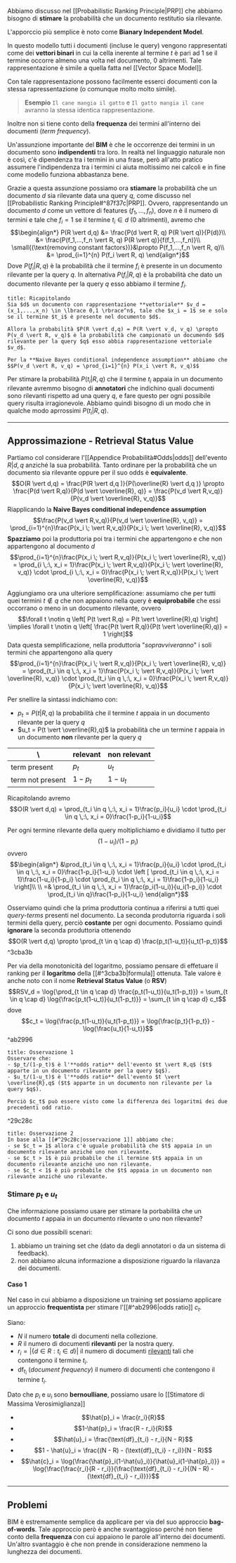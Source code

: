 Abbiamo discusso nel [[Probabilistic Ranking Principle|PRP]] che abbiamo bisogno di **stimare** la probabilità che un documento restitutio sia rilevante.

L'apporccio più semplice è noto come **Bianary Independent Model**.

In questo modello tutti i documenti (incluse le query) vengono rappresentati come dei **vettori binari** in cui la cella inerente al termine $t$ è pari ad 1 se il termine occorre almeno una volta nel documento, 0 altrimenti.
Tale rappresentazione è simile a quella fatta nel [[Vector Space Model]].

Con tale rappresentazione possono facilmente esserci documenti con la stessa rapressentazione (o comunque molto molto simile).
> **Esempio** `Il cane mangia il gatto` e `Il gatto mangia il cane` avranno la stessa identica rappresentazione.

Inoltre non si tiene conto della **frequenza** dei termini all'interno dei documenti (*term frequency*).

Un'assunzione importante del **BIM** è che le occorrenze dei termini in un documento sono **indipendenti** tra loro.
In realtà nel linguaggio naturale non è così, c'è dipendenza tra i termini in una frase, però all'atto pratico assumere l'indipendenza tra i termini ci aiuta moltissimo nei calcoli e in fine come modello funziona abbastanza bene.

Grazie a questa assunzione possiamo ora **stiamare** la probabilità che un documento $d$ sia rilevante data una query $q$, come discusso nel [[Probabilistic Ranking Principle#^87f37c|PRP]].
Ovvero, rappresentando un documento $d$ come un vettore di features $(f_1,...,f_n)$, dove $n$ è il numero di termini e tale che $f_i = 1$ se il termine $t_i \in d$ ($0$ altrimenti), avremo che
$$\begin{align*}
P(R \vert d,q)
&= \frac{P(d \vert R, q) P(R \vert q)}{P(d)}\\
&= \frac{P(f_1,...,f_n \vert R, q) P(R \vert q)}{f(f_1,...,f_n)}\\
\small{(\text{removing constant factors})}&\propto P(f_1,...,f_n \vert R, q)\\
&= \prod_{i=1}^{n} P(f_i \vert R, q)
\end{align*}$$
Dove $P(f_i \vert R, q)$ è la probabilità che il termine $f_i$ è presente in un documento rilevante per la query $q$.
In alternativa $P(f_i \vert R, q)$ è la probabilità che dato un documento rilevante per la query $q$ esso abbiamo il termine $f_i$.

```ad-note
title: Ricapitolando
Sia $d$ un documento con rappresentazione **vettoriale** $v_d = (x_1,...,x_n) \in \lbrace 0,1 \rbrace^n$, tale che $x_i = 1$ se e solo se il termine $t_i$ è presente nel documento $d$.

Allora la probabilità $P(R \vert d,q) = P(R \vert v_d, v_q) \propto P(v_d \vert R, v_q)$ è la probabilità che campionato un documendo $d$ rilevante per la query $q$ esso abbia rappresentazione vettoriale $v_d$.

Per la **Naive Bayes conditional independence assumption** abbiamo che $$P(v_d \vert R, v_q) = \prod_{i=1}^{n} P(x_i \vert R, v_q)$$
```

Per stimare la probabilità $P(t_i \vert R, q)$ che il termine $t_i$ appaia in un documento rilevante avremmo bisogno di **annotatori** che indichino quali documenti sono rilevanti rispetto ad una query $q$, e fare questo per ogni possibile query risulta irragionevole.
Abbiamo quindi bisogno di un modo che in qualche modo aprrossimi $P(t_i \vert R, q)$.

--------
## Approssimazione - Retrieval Status Value
Partiamo col considerare l'[[Appendice Probabilità#Odds|odds]] dell'evento $R \vert d,q$ anziché la sua probabilità.
Tanto ordinare per la probabilità che un documento sia rilevante oppure per il suo odds è **equivalente**.
$$O(R \vert d,q) = \frac{P(R \vert d,q )}{P(\overline{R} \vert d,q )} \propto \frac{P(d \vert R,q)}{P(d \vert \overline{R}, q)} = \frac{P(v_d \vert R,v_q)}{P(v_d \vert \overline{R}, v_q)}$$
Riapplicando la **Naive Bayes conditional independence assumption** $$\frac{P(v_d \vert R,v_q)}{P(v_d \vert \overline{R}, v_q)} = \prod_{i=1}^{n}\frac{P(x_i \; \vert R,v_q)}{P(x_i \; \vert \overline{R}, v_q)}$$
**Spazziamo** poi la produttoria poi tra i termini che appartengono e che non appartengono al documento $d$
$$\prod_{i=1}^{n}\frac{P(x_i \; \vert R,v_q)}{P(x_i \; \vert \overline{R}, v_q)} = \prod_{i \,:\, x_i = 1}\frac{P(x_i \; \vert R,v_q)}{P(x_i \; \vert \overline{R}, v_q)} \cdot \prod_{i \,:\, x_i = 0}\frac{P(x_i \; \vert R,v_q)}{P(x_i \; \vert \overline{R}, v_q)}$$

Aggiungiamo ora una ulteriore semplificazione: assumiamo che per tutti quei termini $t \notin q$ che non appaiono nella query è **equiprobabile** che essi occorrano o meno in un documento rilevante, ovvero $$\forall t \notin q \left[ P(t \vert R,q) = P(t \vert \overline{R},q) \right] \implies \forall t \notin q \left[ \frac{P(t \vert R,q)}{P(t \vert \overline{R},q)} = 1 \right]$$
Data questa semplificazione, nella produttoria "*sopravviveranno*" i soli termini che appartengono alla query
$$\prod_{i=1}^{n}\frac{P(x_i \; \vert R,v_q)}{P(x_i \; \vert \overline{R}, v_q)} = \prod_{t_i \in q \,:\, x_i = 1}\frac{P(x_i \; \vert R,v_q)}{P(x_i \; \vert \overline{R}, v_q)} \cdot \prod_{t_i \in q \,:\, x_i = 0}\frac{P(x_i \; \vert R,v_q)}{P(x_i \; \vert \overline{R}, v_q)}$$


Per snellire la sintassi indichiamo con:
- $p_t = P(t \vert R, q)$ la probabilità che il termine $t$ appaia in un documento rilevante per la query $q$
- $u_t = P(t \vert \overline{R},q)$ la probabilità che un termine $t$ appaia in un documento **non** rilevante per la query $q$

\ | relevant | non relevant
--|--|--
term present | $p_t$ | $u_t$
term not present | $1-p_t$ | $1-u_t$

Ricapitolando avremo $$O(R \vert d,q) = \prod_{t_i \in q \,:\, x_i = 1}\frac{p_i}{u_i} \cdot \prod_{t_i \in q \,:\, x_i = 0}\frac{1-p_i}{1-u_i}$$

Per ogni termine rilevante della query moltiplichiamo e dividiamo il tutto per $$(1-u_i)/(1-p_i)$$ ovvero
$$\begin{align*}
&\prod_{t_i \in q \,:\, x_i = 1}\frac{p_i}{u_i} \cdot \prod_{t_i \in q \,:\, x_i = 0}\frac{1-p_i}{1-u_i} \cdot \left [ \prod_{t_i \in q \,:\, x_i = 1}\frac{1-u_i}{1-p_i} \cdot \prod_{t_i \in q \,:\, x_i = 1}\frac{1-p_i}{1-u_i}  \right]\\
\\
=& \prod_{t_i \in q \,:\, x_i = 1}\frac{p_i(1-u_i)}{u_i(1-p_i)} \cdot \prod_{t_i \in q}\frac{1-p_i}{1-u_i}
\end{align*}$$

Osserviamo quindi che la prima produttoria continua a riferirsi a tutti quei *query-terms* presenti nel documento.
La seconda produtorria riguarda i soli termini della query, perciò **costante** per ogni documento.
Possiamo quindi **ignorare** la seconda produttoria ottenendo
$$O(R \vert d,q) \propto \prod_{t \in q \cap d} \frac{p_t(1-u_t)}{u_t(1-p_t)}$$ ^3cba3b

Per via della monotonicità del logaritmo, possiamo pensare di effetuare il ranking per il **logaritmo** della [[#^3cba3b|formula]] ottenuta.
Tale valore è anche noto con il nome **Retrieval Status Value** (o **RSV**)
$$RSV_d = \log{\prod_{t \in q \cap d} \frac{p_t(1-u_t)}{u_t(1-p_t)}} = \sum_{t \in q \cap d} \log{\frac{p_t(1-u_t)}{u_t(1-p_t)}} = \sum_{t \in q \cap d} c_t$$
dove
$$c_t = \log{\frac{p_t(1-u_t)}{u_t(1-p_t)}} = \log{\frac{p_t}{1-p_t}} - \log{\frac{u_t}{1-u_t}}$$ ^ab2996

```ad-note
title: Osservazione 1
Osservare che:
- $p_t/(1-p_t)$ è l'**odds ratio** dell'evento $t \vert R,q$ ($t$ apparte in un documento rilevante per la query $q$).
- $u_t/(1-u_t)$ è l'**odds ratio** dell'evento $t \vert \overline{R},q$ ($t$ apparte in un documento non rilevante per la query $q$).

Perciò $c_t$ può essere visto come la differenza dei logaritmi dei due precedenti odd ratio.
```

^29c28c

```ad-note
title: Osservazione 2
In base alla [[#^29c28c|osservazione 1]] abbiamo che:
- se $c_t = 1$ allora c'è uguale probabilità che $t$ appaia in un documento rilevante anziché uno non rilevante.
- se $c_t > 1$ è più probabile che il termine $t$ appaia in un documento rilevante anziché uno non rilevante.
- se $c_t < 1$ è più probabile che $t$ appaia in un documento non rilevante anziché uno rilevante.
```

### Stimare $p_t$ e $u_t$
Che informazione possiamo usare per stimare la porbabilità che un documento $t$ appaia in un documento rilevante o uno non rilevante?

Ci sono due possibili scenari:
1. abbiamo un training set che (dato da degli annotatori o da un sistema di feedback).
2. non abbiamo alcuna informazione a disposizione riguardo la rilavanza dei documenti.

#### Caso 1
Nel caso in cui abbiamo a disposizione un training set possiamo applicare un approccio **frequentista** per stimare l'[[#^ab2996|odds ratio]] $c_t$.

Siano:
- $N$ il numero **totale** di documenti nella collezione.
- $R$ il numero di documenti **rilevanti** per la nostra query.
- $r_i = \vert \lbrace d \in R : t_i \in d \rbrace \vert$ il numero di documenti <u>rilevanti</u> tali che contengono il termine $t_i$.
- $\text{df}_{t_i}$ (*document frequency*) il numero di documenti che contengono il termine $t_i$.

Dato che $p_i$ e $u_i$ sono **bernoulliane**, possiamo usare lo [[Stimatore di Massima Verosimiglianza]]
- $$\hat{p}_i = \frac{r_i}{R}$$
- $$1-\hat{p}_i = \frac{R - r_i}{R}$$
- $$\hat{u}_i = \frac{\text{df}_{t_i} - r_i}{N - R}$$
- $$1 - \hat{u}_i = \frac{(N - R) - (\text{df}_{t_i} - r_i)}{N - R}$$
- $$\hat{c}_i = \log{\frac{\hat{p}_i(1-\hat{u}_i)}{\hat{u}_i(1-\hat{p}_i)}} = \log{\frac{\frac{r_i}{R - r_i}}{\frac{\text{df}_{t_i} - r_i}{(N - R) - (\text{df}_{t_i} - r_i)}}}$$



------
## Problemi
BIM è estremamente semplice da applicare per via del suo approccio **bag-of-words**.
Tale approccio però è anche svantaggioso perché non tiene conto della **frequenza** con cui appaiono le parole all'interno dei documenti.
Un'altro svantaggio è che non prende in considerazione nemmeno la lunghezza dei documenti.